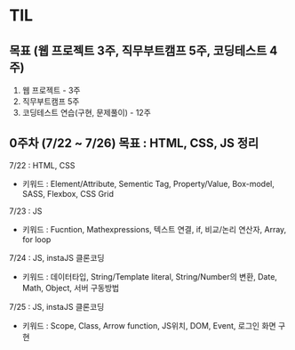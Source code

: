 # TIL

## 목표 (웹 프로젝트 3주, 직무부트캠프 5주, 코딩테스트 4주)

1. 웹 프로젝트 - 3주
2. 직무부트캠프 5주
3. 코딩테스트 연습(구현, 문제풀이) - 12주

## 0주차 (7/22 ~ 7/26) 목표 : HTML, CSS, JS 정리

7/22 : HTML, CSS

- 키워드 : Element/Attribute, Sementic Tag, Property/Value, Box-model, SASS, Flexbox, CSS Grid

7/23 : JS

- 키워드 : Fucntion, Mathexpressions, 텍스트 연결, if, 비교/논리 연산자, Array, for loop

7/24 : JS, instaJS 클론코딩

- 키워드 : 데이터타입, String/Template literal, String/Number의 변환, Date, Math, Object, 서버 구동방법

7/25 : JS, instaJS 클론코딩

- 키워드 : Scope, Class, Arrow function, JS위치, DOM, Event, 로그인 화면 구현
